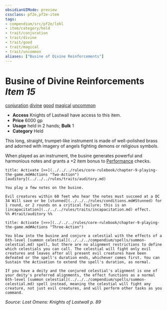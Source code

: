 ```yaml
---
obsidianUIMode: preview
cssclass: pf2e,pf2e-item
tags:
- compendium/src/pf2e/lokl
- item/category/held
- trait/conjuration
- trait/divine
- trait/good
- trait/magical
- trait/uncommon
aliases: ["Busine of Divine Reinforcements"]
---
```

# Busine of Divine Reinforcements *Item 15*  
[conjuration](../../../rules/traits/conjuration.md)  [divine](../../../rules/traits/divine.md)  [good](../../../rules/traits/good.md)  [magical](../../../rules/traits/magical.md)  [uncommon](../../../rules/traits/uncommon.md)  

- **Access** Knights of Lastwall have access to this item.
- **Price** 6000 gp
- **Usage** held in 2 hands; **Bulk** 1
- **Category** Held

This long, straight, trumpet-like instrument is made of well-polished brass and adorned with imagery of angels fighting demons or religious symbols.

When played as an instrument, the busine generates powerful and harmonious notes and grants a +2 item bonus to [Performance](../../skills.md#Performance) checks.

```ad-embed-ability
title: Activate [>>](../../../rules/core-rulebook/chapter-9-playing-the-game.md#Actions "Two-Action")
[auditory](../../../rules/traits/auditory.md)  

You play a few notes on the busine.

Evil creatures within 60 feet who hear the notes must succeed at a DC 34 Will save or be [stunned](../../../rules/conditions.md#Stunned) for 1 round, or 2 rounds on a critical failure; this is an [incapacitation](../../../rules/traits/incapacitation.md) effect.  
%% #trait/auditory %%
```

```ad-embed-ability
title: Activate [>>>](../../../rules/core-rulebook/chapter-9-playing-the-game.md#Actions "Three-Action")

You blow into the busine and conjure a celestial with the effects of a 6th-level [summon celestial](../../../compendium/spells/summon-celestial.md) spell, but there are no alignment restrictions to define which celestials you can call. The celestial will fight only evil creatures and leaves after all present evil creatures have been defeated or the spell's duration ends, whichever comes first. You can Sustain the Activation to extend the spell's duration, as normal.

If you have a deity and the conjured celestial's alignment is one of your deity's preferred alignments, the effect functions as a normal 6th-level [summon celestial](../../../compendium/spells/summon-celestial.md) spell instead, meaning the celestial will fight any creature, not just evil creatures, and will perform other tasks as you command.
```

*Source: Lost Omens: Knights of Lastwall p. 89*
